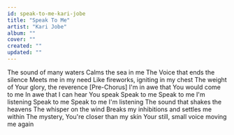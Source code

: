 ```yaml
---
id: speak-to-me-kari-jobe
title: "Speak To Me"
artist: "Kari Jobe"
album: ""
cover: ""
created: ""
updated: ""
---
```


The sound of many waters
Calms the sea in me
The Voice that ends the silence
Meets me in my need
Like fireworks, igniting in my chest
The weight of Your glory, the reverence
[Pre-Chorus]
I'm in awe that You would come to me
In awe that I can hear You speak
Speak to me
Speak to me
I'm listening
Speak to me
Speak to me
I'm listening
The sound that shakes the heavens
The whisper on the wind
Breaks my inhibitions and settles me within
The mystery, You're closer than my skin
Your still, small voice moving me again